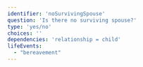 ```yaml
---
identifier: 'noSurvivingSpouse'
question: 'Is there no surviving spouse?'
type: 'yes/no'
choices: ''
dependencies: 'relationship = child'
lifeEvents: 
  - "bereavement"
---
```

